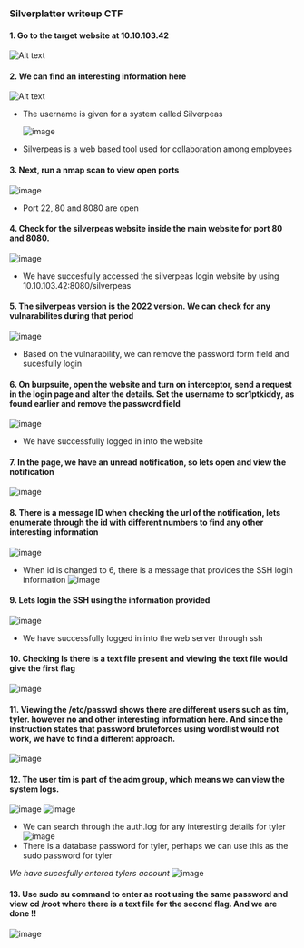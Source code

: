 
### Silverplatter writeup CTF
#### 1. Go to the target website at 10.10.103.42
![Alt text](https://github.com/TashRj/CTF-Writeup/blob/main/Try%20Hack%20Me/screenshots/Screenshot%202025-02-18%20091727.png?raw=true)

#### 2. We can find an interesting information here
 ![Alt text](https://github.com/TashRj/CTF-Writeup/blob/main/Try%20Hack%20Me/screenshots/Screenshot%202025-02-18%20091807.png?raw=true)
- The username is given for a system called Silverpeas

  ![image](https://github.com/user-attachments/assets/a069704e-0f26-4374-8d91-5478bc44c598)
- Silverpeas is a web based tool used for collaboration among employees

#### 3. Next, run a nmap scan to view open ports
 ![image](https://github.com/TashRj/CTF-Writeup/blob/main/Try%20Hack%20Me/screenshots/Screenshot%202025-02-18%20092055.png?raw=true)
- Port 22, 80 and 8080 are open

#### 4. Check for the silverpeas website inside the main website for port 80 and 8080.
![image](https://github.com/TashRj/CTF-Writeup/blob/main/Try%20Hack%20Me/screenshots/Screenshot%202025-02-18%20092313.png?raw=true)
- We have succesfully accessed the silverpeas login website by using 10.10.103.42:8080/silverpeas 

#### 5. The silverpeas version is the 2022 version. We can check for any vulnarabilites during that period
 ![image](https://github.com/TashRj/CTF-Writeup/blob/main/Try%20Hack%20Me/screenshots/Screenshot%202025-02-18%20101825.png?raw=true)
- Based on the vulnarability, we can remove the password form field and sucesfully login

#### 6. On burpsuite, open the website and turn on interceptor, send a request in the login page and alter the details. Set the username to scr1ptkiddy, as found earlier and remove the password field
 ![image](https://github.com/TashRj/CTF-Writeup/blob/main/Try%20Hack%20Me/screenshots/Screenshot%202025-02-18%20102059.png?raw=true)
 
- We have successfully logged in into the website

#### 7. In the page, we have an unread notification, so lets open and view the notification
 ![image](https://github.com/TashRj/CTF-Writeup/blob/main/Try%20Hack%20Me/screenshots/Screenshot%202025-02-18%20102308.png?raw=true)
 
#### 8. There is a message ID when checking the url of the notification, lets enumerate through the id with different numbers to find any other interesting information
 ![image](https://github.com/TashRj/CTF-Writeup/blob/main/Try%20Hack%20Me/screenshots/Screenshot%202025-02-18%20102414.png?raw=true)
- When id is changed to 6, there is a message that provides the SSH login information
![image](https://github.com/TashRj/CTF-Writeup/blob/main/Try%20Hack%20Me/screenshots/Screenshot%202025-02-18%20102529.png?raw=true)

#### 9. Lets login the SSH using the information provided
 ![image](https://github.com/TashRj/CTF-Writeup/blob/main/Try%20Hack%20Me/screenshots/Screenshot%202025-02-18%20102724.png?raw=true)
- We have successfully logged in into the web server through ssh

#### 10. Checking ls there is a text file present and viewing the text file would give the first flag
![image](https://github.com/TashRj/CTF-Writeup/blob/main/Try%20Hack%20Me/screenshots/Screenshot%202025-02-18%20102815.png?raw=true)

#### 11. Viewing the /etc/passwd shows there are different users such as tim, tyler. however no and other interesting information here. And since the instruction states that password bruteforces using wordlist would not work, we have to find a different approach.
![image](https://github.com/TashRj/CTF-Writeup/blob/main/Try%20Hack%20Me/screenshots/Screenshot%202025-02-18%20103031.png?raw=true)
  
#### 12. The user tim is part of the adm group, which means we can view the system logs. 
![image](https://github.com/TashRj/CTF-Writeup/blob/main/Try%20Hack%20Me/screenshots/Screenshot%202025-02-18%20103735.png?raw=true)
![image](https://github.com/TashRj/CTF-Writeup/blob/main/Try%20Hack%20Me/screenshots/Screenshot%202025-02-18%20104307.png?raw=true)
- We can search through the auth.log for any interesting details for tyler
  ![image](https://github.com/TashRj/CTF-Writeup/blob/main/Try%20Hack%20Me/screenshots/Screenshot%202025-02-18%20104349.png?raw=true)
- There is a database password for tyler, perhaps we can use this as the sudo password for tyler 
 
*We have sucesfully entered tylers account*
![image](https://github.com/TashRj/CTF-Writeup/blob/main/Try%20Hack%20Me/screenshots/Screenshot%202025-02-18%20104510.png?raw=true)
#### 13.  Use sudo su command to enter as root using the same password and view cd /root where there is a text file for the second flag. And we are done !!
![image](https://github.com/TashRj/CTF-Writeup/blob/main/Try%20Hack%20Me/screenshots/Screenshot%202025-02-18%20104849.png?raw=true)

